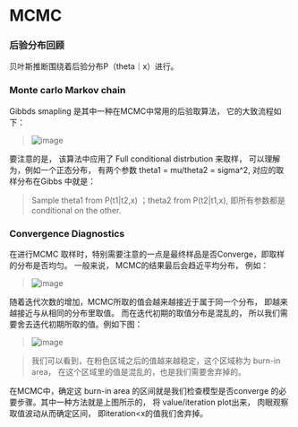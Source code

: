 # MCMC
### 后验分布回顾
贝叶斯推断围绕着后验分布P（theta｜x）进行。
### Monte carlo Markov chain 
Gibbds smapling 是其中一种在MCMC中常用的后验取算法， 它的大致流程如下：
>![image](https://user-images.githubusercontent.com/89850899/160603813-370f4149-6108-43c1-b5de-41da47287f45.png)

要注意的是， 该算法中应用了 Full conditional distrbution 来取样， 可以理解为，例如一个正态分布， 有两个参数 theta1 = mu/theta2 = sigma^2, 对应的取样分布在Gibbs 中就是：
> Sample theta1 from P(t1|t2,x) ；theta2 from P(t2|t1,x), 即所有参数都是 conditional on the other.

### Convergence Diagnostics
在进行MCMC 取样时，特别需要注意的一点是最终样品是否Converge，即取样的分布是否均匀。 一般来说， MCMC的结果最后会趋近平均分布， 例如：
>![image](https://user-images.githubusercontent.com/89850899/160674368-5fad4da0-3011-4d7a-9301-2a0cc0fd8dcf.png)
 
随着迭代次数的增加，MCMC所取的值会越来越接近于属于同一个分布， 即越来越接近与从相同的分布里取值。 而在迭代初期的取值分布是混乱的， 所以我们需要舍去迭代初期所取的值。例如下图：
>![image](https://user-images.githubusercontent.com/89850899/160674899-e7b81bb5-abdd-47cf-9317-05b03dd39f68.png)

>我们可以看到，在粉色区域之后的值越来越稳定，这个区域称为 burn-in area， 在这个区域里的值是混乱的，也是我们需要舍弃掉的。


在MCMC中，确定这 burn-in area 的区间就是我们检查模型是否converge 的必要步骤。其中一种方法就是上图所示的， 将 value/iteration plot出来， 肉眼观察取值波动从而确定区间， 即iteration<x的值我们舍弃掉。
